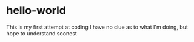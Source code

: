 # hello-world
This is my first attempt at coding
I have no clue as to what I'm doing, but hope to understand soonest
